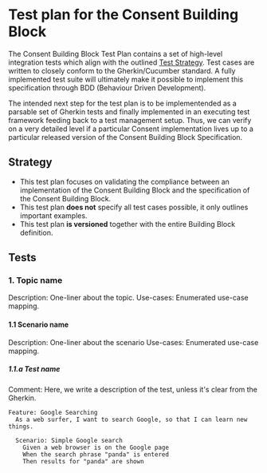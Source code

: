 # Test plan for the Consent Building Block

The Consent Building Block Test Plan contains a set of high-level integration tests which align with the outlined [Test Strategy](#Strategy).
Test cases are written to closely conform to the Gherkin/Cucumber standard.
A fully implemented test suite will ultimately make it possible to implement this specification through BDD (Behaviour Driven Development).

The intended next step for the test plan is to be implementended as a parsable set of Gherkin tests and finally implemented in an executing test framework feeding back to a test management setup. Thus, we can verify on a very detailed level if a particular Consent implementation lives up to a particular released version of the Consent Building Block Specification.

## Strategy

* This test plan focuses on validating the compliance between an implementation of the Consent Building Block and the specification of the Consent Building Block.
* This test plan **does not** specify all test cases possible, it only outlines important examples.
* This test plan **is versioned** together with the entire Building Block definition.

## Tests

### 1. Topic name

Description: One-liner about the topic.
Use-cases: Enumerated use-case mapping.

#### 1.1 Scenario name

Description: One-liner about the scenario
Use-cases: Enumerated use-case mapping.

##### 1.1.a Test name

Comment: Here, we write a description of the test, unless it's clear from the Gherkin.

```
Feature: Google Searching
  As a web surfer, I want to search Google, so that I can learn new things.
  
  Scenario: Simple Google search
    Given a web browser is on the Google page
    When the search phrase "panda" is entered
    Then results for "panda" are shown
```
